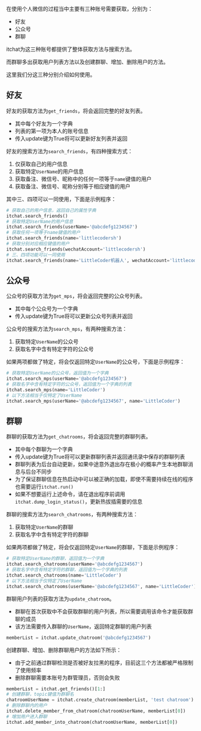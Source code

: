 在使用个人微信的过程当中主要有三种账号需要获取，分别为：
* 好友
* 公众号
* 群聊

itchat为这三种账号都提供了整体获取方法与搜索方法。

而群聊多出获取用户列表方法以及创建群聊、增加、删除用户的方法。

这里我们分这三种分别介绍如何使用。

## 好友

好友的获取方法为`get_friends`，将会返回完整的好友列表。
* 其中每个好友为一个字典
* 列表的第一项为本人的账号信息
* 传入update键为True将可以更新好友列表并返回

好友的搜索方法为`search_friends`，有四种搜索方式：
1. 仅获取自己的用户信息
2. 获取特定`UserName`的用户信息
3. 获取备注、微信号、昵称中的任何一项等于`name`键值的用户
4. 获取备注、微信号、昵称分别等于相应键值的用户

其中三、四项可以一同使用，下面是示例程序：

```python
# 获取自己的用户信息，返回自己的属性字典
itchat.search_friends()
# 获取特定UserName的用户信息
itchat.search_friends(userName='@abcdefg1234567')
# 获取任何一项等于name键值的用户
itchat.search_friends(name='littlecodersh')
# 获取分别对应相应键值的用户
itchat.search_friends(wechatAccount='littlecodersh')
# 三、四项功能可以一同使用
itchat.search_friends(name='LittleCoder机器人', wechatAccount='littlecodersh')
```

## 公众号

公众号的获取方法为`get_mps`，将会返回完整的公众号列表。
* 其中每个公众号为一个字典
* 传入update键为True将可以更新公众号列表并返回

公众号的搜索方法为`search_mps`，有两种搜索方法：
1. 获取特定`UserName`的公众号
2. 获取名字中含有特定字符的公众号

如果两项都做了特定，将会仅返回特定`UserName`的公众号，下面是示例程序：

```python
# 获取特定UserName的公众号，返回值为一个字典
itchat.search_mps(userName='@abcdefg1234567')
# 获取名字中含有特定字符的公众号，返回值为一个字典的列表
itchat.search_mps(name='LittleCoder')
# 以下方法相当于仅特定了UserName
itchat.search_mps(userName='@abcdefg1234567', name='LittleCoder')
```

## 群聊

群聊的获取方法为`get_chatrooms`，将会返回完整的群聊列表。
* 其中每个群聊为一个字典
* 传入update键为True将可以更新群聊列表并返回通讯录中保存的群聊列表
* 群聊列表为后台自动更新，如果中途意外退出存在极小的概率产生本地群聊消息与后台不同步
* 为了保证群聊信息在热启动中可以被正确的加载，即使不需要持续在线的程序也需要运行`itchat.run()`
* 如果不想要运行上述命令，请在退出程序前调用`itchat.dump_login_status()`，更新热拔插需要的信息

群聊的搜索方法为`search_chatrooms`，有两种搜索方法：
1. 获取特定`UserName`的群聊
2. 获取名字中含有特定字符的群聊

如果两项都做了特定，将会仅返回特定`UserName`的群聊，下面是示例程序：

```python
# 获取特定UserName的群聊，返回值为一个字典
itchat.search_chatrooms(userName='@abcdefg1234567')
# 获取名字中含有特定字符的群聊，返回值为一个字典的列表
itchat.search_chatrooms(name='LittleCoder')
# 以下方法相当于仅特定了UserName
itchat.search_chatrooms(userName='@abcdefg1234567', name='LittleCoder')
```

群聊用户列表的获取方法为`update_chatroom`。
* 群聊在首次获取中不会获取群聊的用户列表，所以需要调用该命令才能获取群聊的成员
* 该方法需要传入群聊的`UserName`，返回特定群聊的用户列表

```python
memberList = itchat.update_chatroom('@abcdefg1234567')
```

创建群聊、增加、删除群聊用户的方法如下所示：
* 由于之前通过群聊检测是否被好友拉黑的程序，目前这三个方法都被严格限制了使用频率
* 删除群聊需要本账号为群管理员，否则会失败

```python
memberList = itchat.get_friends()[1:]
# 创建群聊，topic键值为群聊名
chatroomUserName = itchat.create_chatroom(memberList, 'test chatroom')
# 删除群聊内的用户
itchat.delete_member_from_chatroom(chatroomUserName, memberList[0])
# 增加用户进入群聊
itchat.add_member_into_chatroom(chatroomUserName, memberList[0])
```
